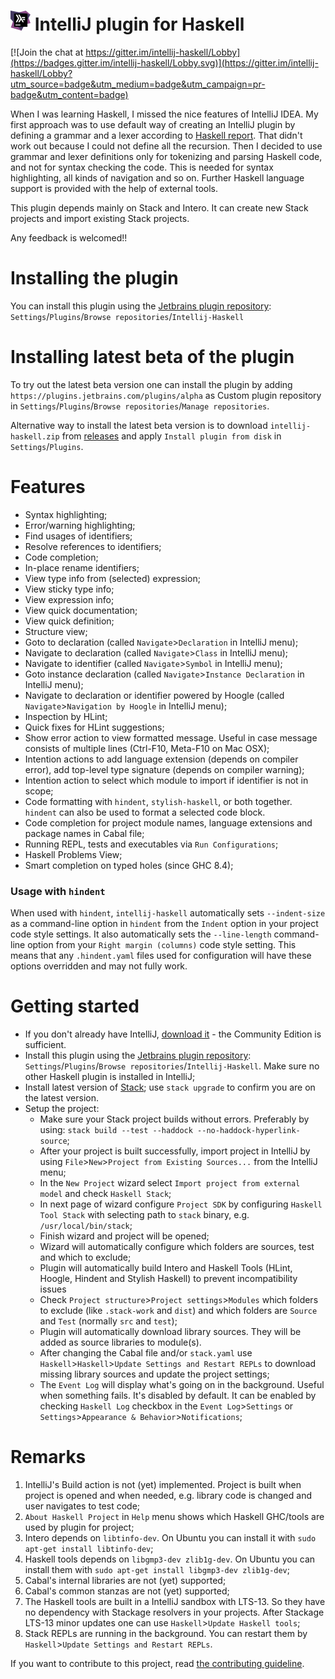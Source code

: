 # ![logo](logo/icon_intellij_haskell_32.png) IntelliJ plugin for Haskell

[![Join the chat at https://gitter.im/intellij-haskell/Lobby](https://badges.gitter.im/intellij-haskell/Lobby.svg)](https://gitter.im/intellij-haskell/Lobby?utm_source=badge&utm_medium=badge&utm_campaign=pr-badge&utm_content=badge)

When I was learning Haskell, I missed the nice features of IntelliJ IDEA. My first approach
was to use default way of creating an IntelliJ plugin by defining a grammar and a lexer according to
[Haskell report](http://www.haskell.org/onlinereport/haskell2010/haskellch10.html). That didn't work out because I could not define all 
the recursion. 
Then I decided to use grammar and lexer definitions only for tokenizing and parsing Haskell code, and not for syntax checking the code. This is needed for syntax highlighting, all kinds of navigation and so on.
Further Haskell language support is provided with the help of external tools.

This plugin depends mainly on Stack and Intero. It can create new Stack projects and import existing Stack projects.
 
Any feedback is welcomed!!

# Installing the plugin
You can install this plugin using the [Jetbrains plugin repository](https://plugins.jetbrains.com/idea/plugin/8258-intellij-haskell):
  `Settings`/`Plugins`/`Browse repositories`/`Intellij-Haskell`

# Installing latest beta of the plugin
To try out the latest beta version one can install the plugin by adding `https://plugins.jetbrains.com/plugins/alpha` as Custom plugin repository in `Settings`/`Plugins`/`Browse repositories`/`Manage repositories`.
 
Alternative way to install the latest beta version is to download `intellij-haskell.zip` from [releases](https://github.com/rikvdkleij/intellij-haskell/releases) and apply `Install plugin from disk` in `Settings`/`Plugins`.


# Features
- Syntax highlighting;
- Error/warning highlighting;
- Find usages of identifiers;
- Resolve references to identifiers;
- Code completion;
- In-place rename identifiers;
- View type info from (selected) expression;
- View sticky type info;
- View expression info;
- View quick documentation;
- View quick definition;
- Structure view;
- Goto to declaration (called `Navigate`>`Declaration` in IntelliJ menu);
- Navigate to declaration (called `Navigate`>`Class` in IntelliJ menu);
- Navigate to identifier (called `Navigate`>`Symbol` in IntelliJ menu);
- Goto instance declaration (called `Navigate`>`Instance Declaration` in IntelliJ menu);
- Navigate to declaration or identifier powered by Hoogle (called `Navigate`>`Navigation by Hoogle` in IntelliJ menu);
- Inspection by HLint;
- Quick fixes for HLint suggestions;
- Show error action to view formatted message. Useful in case message consists of multiple lines (Ctrl-F10, Meta-F10 on Mac OSX);
- Intention actions to add language extension (depends on compiler error), add top-level type signature (depends on compiler warning);
- Intention action to select which module to import if identifier is not in scope;
- Code formatting with `hindent`, `stylish-haskell`, or both together. `hindent` can also be used to format a selected code block.
- Code completion for project module names, language extensions and package names in Cabal file;
- Running REPL, tests and executables via `Run Configurations`;
- Haskell Problems View;
- Smart completion on typed holes (since GHC 8.4);

### Usage with `hindent`

When used with `hindent`, `intellij-haskell` automatically sets `--indent-size` as a command-line option in `hindent` from the `Indent` option in your project code style settings. It also automatically sets the `--line-length` command-line option from your `Right margin (columns)` code style setting. This means that any `.hindent.yaml` files used for configuration will have these options overridden and may not fully work.


# Getting started
- If you don't already have IntelliJ, [download it](https://www.jetbrains.com/idea/download/) - the Community Edition is sufficient.
- Install this plugin using the [Jetbrains plugin repository](https://plugins.jetbrains.com/idea/plugin/8258-intellij-haskell): `Settings`/`Plugins`/`Browse repositories`/`Intellij-Haskell`. Make sure no other Haskell plugin is installed in IntelliJ;
- Install latest version of [Stack](https://github.com/commercialhaskell/stack); use `stack upgrade` to confirm you are on the latest version.
- Setup the project:
  - Make sure your Stack project builds without errors. Preferably by using: `stack build --test --haddock --no-haddock-hyperlink-source`;
  - After your project is built successfully, import project in IntelliJ by using `File`>`New`>`Project from Existing Sources...` from the IntelliJ menu;
  - In the `New Project` wizard select `Import project from external model` and check `Haskell Stack`;
  - In next page of wizard configure `Project SDK` by configuring `Haskell Tool Stack` with selecting path to `stack` binary, e.g. `/usr/local/bin/stack`;
  - Finish wizard and project will be opened;
  - Wizard will automatically configure which folders are sources, test and which to exclude;
  - Plugin will automatically build Intero and Haskell Tools (HLint, Hoogle, Hindent and Stylish Haskell) to prevent incompatibility issues
  - Check `Project structure`>`Project settings`>`Modules` which folders to exclude (like `.stack-work` and `dist`) and which folders are `Source` and `Test` (normally `src` and `test`);
  - Plugin will automatically download library sources. They will be added as source libraries to module(s).
  - After changing the Cabal file and/or `stack.yaml` use `Haskell`>`Haskell`>`Update Settings and Restart REPLs` to download missing library sources and update the project settings;
  - The `Event Log` will display what's going on in the background. Useful when something fails. It's disabled by default. 
    It can be enabled by checking `Haskell Log` checkbox in the `Event Log`>`Settings` or `Settings`>`Appearance & Behavior`>`Notifications`;    


# Remarks
1. IntelliJ's Build action is not (yet) implemented. Project is built when project is opened and when needed, e.g. library code is changed and user navigates to test code;
2. `About Haskell Project` in `Help` menu shows which Haskell GHC/tools are used by plugin for project;
3. Intero depends on `libtinfo-dev`. On Ubuntu you can install it with `sudo apt-get install libtinfo-dev`;
4. Haskell tools depends on `libgmp3-dev zlib1g-dev`. On Ubuntu you can install them with `sudo apt-get install libgmp3-dev zlib1g-dev`;
5. Cabal's internal libraries are not (yet) supported;
6. Cabal's common stanzas are not (yet) supported;
7. The Haskell tools are built in a IntelliJ sandbox with LTS-13. So they have no dependency with Stackage resolvers in your projects. After Stackage LTS-13 minor updates one can use `Haskell`>`Update Haskell tools`;
8. Stack REPLs are running in the background. You can restart them by `Haskell`>`Update Settings and Restart REPLs`.

If you want to contribute to this project, read [the contributing guideline](CONTRIBUTING.md).
